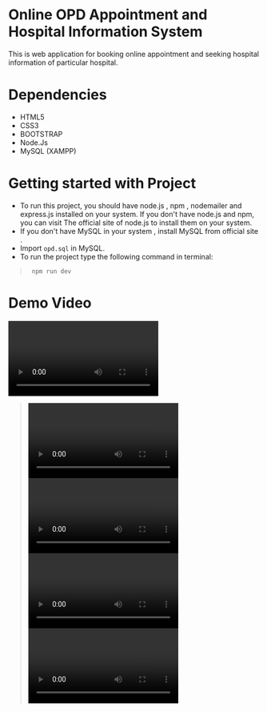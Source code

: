 # Online OPD Appointment and Hospital Information System
This is web application for booking online appointment and seeking hospital information of particular hospital.
# Dependencies
* HTML5
* CSS3
* BOOTSTRAP 
* Node.Js
* MySQL (XAMPP)

# Getting started with Project
* To run this project, you should have node.js , npm , nodemailer and express.js installed on your system. If you don't have node.js and npm, you can visit The official site of node.js to install them on your system. 
* If you don't have MySQL in your system , install MySQL from official site .
* Import ``` opd.sql ``` in MySQL.
* To run the project type  the following
  command in terminal:
> ``` npm run dev```
 
# Demo Video
![Demo](https://user-images.githubusercontent.com/70095518/117037543-38e6a680-ad24-11eb-8bee-dcd936f36ffc.mp4)
>![Watch the video](https://user-images.githubusercontent.com/70095518/117037673-60d60a00-ad24-11eb-933b-bf55f58b13c4.mp4)
>![Watch the video](https://user-images.githubusercontent.com/70095518/117037783-7cd9ab80-ad24-11eb-9466-a9dd5bb3cd28.mp4)
>![Watch the video](https://user-images.githubusercontent.com/70095518/117037800-86631380-ad24-11eb-9c04-aa28abe8c1a3.mp4)
>![Watch the video](https://user-images.githubusercontent.com/70095518/117037827-8ebb4e80-ad24-11eb-981f-a48dd191f2de.mp4)

